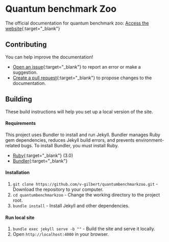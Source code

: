 # Quantum benchmark Zoo

The official documentation for quantum benchmark zoo: 
[ Access the website](https://quantumbenchmarkzoo.org){:target="_blank"}

## Contributing

You can help improve the documentation!

- [Open an issue](https://github.com/v-gilbert/quantumbenchmarkzoo/issues/new){:target="_blank"} to report an error or make a suggestion.
- [Create a pull request](https://github.com/v-gilbert/quantumbenchmarkzoo/issues/new){:target="_blank"} to propose changes to the documentation.

## Building

These build instructions will help you set up a local version of the site.

#### Requirements

This project uses Bundler to install and run Jekyll. Bundler manages Ruby gem dependencies, reduces Jekyll build errors, and prevents environment-related bugs. To install Bundler, you must install Ruby.

- [Ruby](https://www.ruby-lang.org){:target="_blank"} (3.0)
- [Bundler](https://bundler.io){:target="_blank"}

#### Installation

1. `git clone https://github.com/v-gilbert/quantumbenchmarkzoo.git` - Download the repository to your computer.
1. `cd quantumbenchmarkzoo` - Change the working directory to the project root.
1. `bundle install` - Install Jekyll and other dependencies.

#### Run local site

1. `bundle exec jekyll serve -b ""` - Build the site and serve it locally.
1. Open `http://localhost:4000` in your browser.
